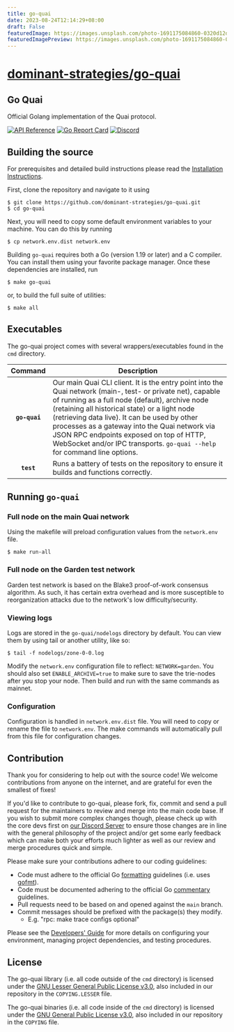 ```yaml
---
title: go-quai
date: 2023-08-24T12:14:29+08:00
draft: False
featuredImage: https://images.unsplash.com/photo-1691175084860-0320d12df95d?ixid=M3w0NjAwMjJ8MHwxfHJhbmRvbXx8fHx8fHx8fDE2OTI4NTA0NTR8&ixlib=rb-4.0.3
featuredImagePreview: https://images.unsplash.com/photo-1691175084860-0320d12df95d?ixid=M3w0NjAwMjJ8MHwxfHJhbmRvbXx8fHx8fHx8fDE2OTI4NTA0NTR8&ixlib=rb-4.0.3
---
```


# [dominant-strategies/go-quai](https://github.com/dominant-strategies/go-quai)

## Go Quai

Official Golang implementation of the Quai protocol.

[![API Reference](
https://camo.githubusercontent.com/915b7be44ada53c290eb157634330494ebe3e30a/68747470733a2f2f676f646f632e6f72672f6769746875622e636f6d2f676f6c616e672f6764646f3f7374617475732e737667
)](https://pkg.go.dev/github.com/dominant-strategies/go-quai/common)
[![Go Report Card](https://goreportcard.com/badge/github.com/dominant-strategies/go-quai)](https://goreportcard.com/report/github.com/dominant-strategies/go-quai)
[![Discord](https://img.shields.io/badge/discord-join%20chat-blue.svg)](https://discord.gg/ngw88VXXnV)

## Building the source

For prerequisites and detailed build instructions please read the [Installation Instructions](https://docs.quai.network/develop/installation).

First, clone the repository and navigate to it using
```shell
$ git clone https://github.com/dominant-strategies/go-quai.git
$ cd go-quai
```

Next, you will need to copy some default environment variables to your machine. You can do this by running 

```shell
$ cp network.env.dist network.env
```

Building `go-quai` requires both a Go (version 1.19 or later) and a C compiler. You can install
them using your favorite package manager. Once these dependencies are installed, run

```shell
$ make go-quai
```

or, to build the full suite of utilities:

```shell
$ make all
```

## Executables

The go-quai project comes with several wrappers/executables found in the `cmd`
directory.

|    Command    | Description |
| :-----------: | ---------------------------------------------------------------------------------------------------------------------------------------------------------------------------------------------------------------------------------------------------------------------------------------------------------------------------------------------------------------------------------------------------------------------------------------------------------------------------------------------------------------------------------------------------- |
|  **`go-quai`**   | Our main Quai CLI client. It is the entry point into the Quai network (main-, test- or private net), capable of running as a full node (default), archive node (retaining all historical state) or a light node (retrieving data live). It can be used by other processes as a gateway into the Quai network via JSON RPC endpoints exposed on top of HTTP, WebSocket and/or IPC transports. `go-quai --help` for command line options.|
|  **`test`** | Runs a battery of tests on the repository to ensure it builds and functions correctly.|

## Running `go-quai`

### Full node on the main Quai network

Using the makefile will preload configuration values from the `network.env` file.
```shell
$ make run-all
```

### Full node on the Garden test network
Garden test network is based on the Blake3 proof-of-work consensus algorithm. As such,
it has certain extra overhead and is more susceptible to reorganization attacks due to the
network's low difficulty/security.

### Viewing logs
Logs are stored in the `go-quai/nodelogs` directory by default. You can view them by using tail or another utility, like so:
```shell
$ tail -f nodelogs/zone-0-0.log
```

Modify the `network.env` configuration file to reflect:
`NETWORK=garden`. You should also set `ENABLE_ARCHIVE=true` to make sure to save the trie-nodes after you stop your node. Then build and run with the same commands as mainnet.

### Configuration

Configuration is handled in `network.env.dist` file. You will need to copy or rename the file to `network.env`. The make commands will automatically pull from this file for configuration changes.

## Contribution

Thank you for considering to help out with the source code! We welcome contributions
from anyone on the internet, and are grateful for even the smallest of fixes!

If you'd like to contribute to go-quai, please fork, fix, commit and send a pull request
for the maintainers to review and merge into the main code base. If you wish to submit
more complex changes though, please check up with the core devs first on [our Discord Server](https://discord.gg/Nd8JhaENvU)
to ensure those changes are in line with the general philosophy of the project and/or get
some early feedback which can make both your efforts much lighter as well as our review
and merge procedures quick and simple.

Please make sure your contributions adhere to our coding guidelines:

 * Code must adhere to the official Go [formatting](https://golang.org/doc/effective_go.html#formatting)
   guidelines (i.e. uses [gofmt](https://golang.org/cmd/gofmt/)).
 * Code must be documented adhering to the official Go [commentary](https://golang.org/doc/effective_go.html#commentary)
   guidelines.
 * Pull requests need to be based on and opened against the `main` branch.
 * Commit messages should be prefixed with the package(s) they modify.
   * E.g. "rpc: make trace configs optional"

Please see the [Developers' Guide](https://docs.quai.network/contributors/contribute)
for more details on configuring your environment, managing project dependencies, and
testing procedures.

## License

The go-quai library (i.e. all code outside of the `cmd` directory) is licensed under the
[GNU Lesser General Public License v3.0](https://www.gnu.org/licenses/lgpl-3.0.en.html),
also included in our repository in the `COPYING.LESSER` file.

The go-quai binaries (i.e. all code inside of the `cmd` directory) is licensed under the
[GNU General Public License v3.0](https://www.gnu.org/licenses/gpl-3.0.en.html), also
included in our repository in the `COPYING` file.

